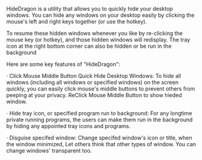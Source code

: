 HideDragon is a utility that allows you to quickly hide your desktop windows. You can hide any windows on your desktop easily by clicking the mouse's left and right keys together (or use the hotkey).

To resume these hidden windows whenever you like by re-clicking the mouse key (or hotkey), and those hidden windows will redisplay. The tray icon at the right bottom corner can also be hidden or be run in the background

Here are some key features of "HideDragon":

· Click Mouse Middle Button Quick Hide Desktop Windows: To hide all windows (including all windows or specified windows) on the screen quickly, you can easily click mouse's middle buttons to prevent others from peeping at your privacy. ReClick Mouse Middle Button to show hieded window.

· Hide tray icon, or specified program run to background: For any longtime private running programs, the users can make them run in the background by hiding any appointed tray icons and programs.

· Disguise specifed window: Change specifed window's icon or title, when the window minimized, Let others think that other types of window. You can change windows' transparent too.